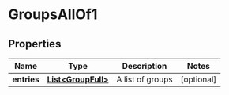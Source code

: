 

# GroupsAllOf1


## Properties

| Name | Type | Description | Notes |
|------------ | ------------- | ------------- | -------------|
|**entries** | [**List&lt;GroupFull&gt;**](GroupFull.md) | A list of groups |  [optional] |



